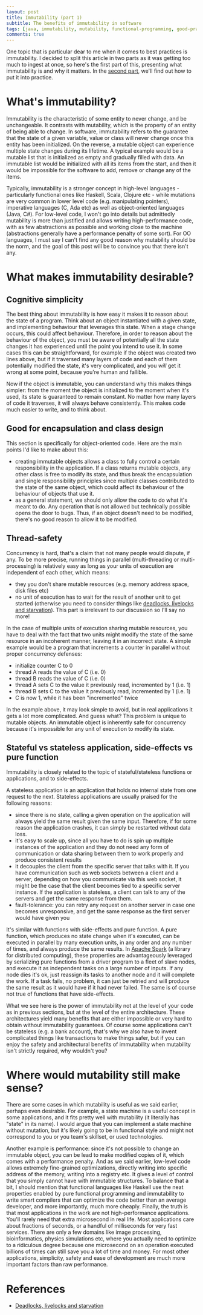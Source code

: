```yaml
---
layout: post
title: Immutability (part 1)
subtitle: The benefits of immutability in software
tags: [java, immutability, mutability, functional-programming, good-practices]
comments: true
---
```


One topic that is particular dear to me when it comes to best practices is immutability. I decided to split this article in two parts as it was getting
too much to ingest at once, so here's the first part of this, presenting what immutability is and why it matters. In the [second part](/2021-01-28-2-immutability-part-2), 
we'll find out how to put it into practice.  

# What's immutability?

Immutability is the characteristic of some entity to never change, and be unchangeable. It contrasts with mutability, which is the property of an entity of being able to change.
In software, immutability refers to the guarantee that the state of a given variable, value or class will never change once this entity has been initialized. On the reverse, 
a mutable object can experience multiple state changes during its lifetime. A typical example would be a mutable list that is initialized as empty and gradually filled with data.
An immutable list would be initialized with all its items from the start, and then it would be impossible for the software to add, remove or change any of the items.

Typically, immutability is a stronger concept in high-level languages - particularly functional ones like Haskell, Scala, Clojure etc - while mutations are very common in
 lower level code (e.g. manipulating pointers), imperative languages (C, Ada etc) as well as object-oriented languages (Java, C#). For low-level code, I won't go into details
 but admittedly mutability is more than justified and allows writing high-performance code, with as few abstractions as possible and working close to the machine (abstractions 
 generally have a performance penalty of some sort). For OO languages, I must say I can't find any good reason why mutability should be the norm, and the goal of this post will
  be to convince you that there isn't any.   

# What makes immutability desirable?
## Cognitive simplicity
The best thing about immutability is how easy it makes it to reason about the state of a program. Think about an object instantiated with a given state, and implementing behaviour that
leverages this state. When a stage change occurs, this could affect behaviour. Therefore, in order to reason about the behaviour of the object, you must be aware of potentially all
 the state changes it has experienced until the point you intend to use it. In some cases this can be straightforward, for example if the object was created two lines above, but if it
 traversed many layers of code and each of them potentially modified the state, it's very complicated, and you *will* get it wrong at some point, because you're human and fallible.
 
Now if the object is immutable, you can understand why this makes things simpler: from the moment the object is initialized to the moment when it's used, its state is guaranteed to remain
constant. No matter how many layers of code it traverses, it will always behave consistently. This makes code much easier to write, and to think about. 

## Good for encapsulation and class design
This section is specifically for object-oriented code. Here are the main points I'd like to make about this:
- creating immutable objects allows a class to fully control a certain responsibility in the application. If a class returns mutable objects, any other class is free
 to modify its state, and thus break the encapsulation and single responsibility principles since multiple classes contributed to the state of the same object, which could
 affect its behaviour of the behaviour of objects that use it.
- as a general statement, we should only allow the code to do what it's meant to do. Any operation that is not allowed but technically possible opens the door to bugs. 
  Thus, if an object doesn't need to be modified, there's no good reason to allow it to be modified.

## Thread-safety
Concurrency is hard, that's a claim that not many people would dispute, if any. To be more precise, running things in parallel (multi-threading or multi-processing) is relatively easy
 as long as your units of execution are independent of each other, which means:
- they you don't share mutable resources (e.g. memory address space, disk files etc)
- no unit of execution has to wait for the result of another unit to get started (otherwise you need to consider things like [deadlocks, livelocks and starvation](https://www.geeksforgeeks.org/deadlock-starvation-and-livelock/)). 
This part is irrelevant to our discussion so I'll say no more!

In the case of multiple units of execution sharing mutable resources, you have to deal with the fact that two units might modify the state of the same resource in an incoherent manner,
leaving it in an incorrect state. A simple example would be a program that increments a counter in parallel without proper concurrency defenses:
- initialize counter C to 0
- thread A reads the value of C (i.e. 0)
- thread B reads the value of C (i.e. 0)
- thread A sets C to the value it previously read, incremented by 1 (i.e. 1)
- thread B sets C to the value it previously read, incremented by 1 (i.e. 1)
- C is now 1, while it has been "incremented" twice

In the example above, it may look simple to avoid, but in real applications it gets a lot more complicated. And guess what? This problem is unique to mutable objects. An immutable object
is inherently safe for concurrency because it's impossible for any unit of execution to modify its state.

## Stateful vs stateless application, side-effects vs pure function
Immutability is closely related to the topic of stateful/stateless functions or applications, and to side-effects.

A stateless application is an application that holds no internal state from one request to the next. Stateless applications are usually praised for the following reasons:
- since there is no state, calling a given operation on the application will always yield the same result given the same input. Therefore, if for some reason the application crashes,
it can simply be restarted without data loss.
- it's easy to scale up, since all you have to do is spin up multiple instances of the application and they do not need any form of communication or data sharing between them
  to work properly and produce consistent results
- it decouples the client from the specific server that talks with it. If you have communication such as web sockets between a client and a server, depending on how you communicate via
  this web socket, it might be the case that the client becomes tied to a specific server instance. If the application is stateless, a client can talk to any of the servers and get the same
  response from them.
- fault-tolerance: you can retry any request on another server in case one becomes unresponsive, and get the same response as the first server would have given you
  
It's similar with functions with side-effects and pure function. A pure function, which produces no state change when it's executed, can be executed in parallel by many execution units, 
in any order and any number of times, and always produce the same results. In [Apache Spark](https://spark.apache.org/) (a library for distributed computing), these properties are advantageously
leveraged by serializing pure functions from a driver program to a fleet of slave nodes, and execute it as independent tasks on a large number of inputs. If any node dies it's ok, just 
reassign its tasks to another node and it will complete the work. If a task fails, no problem, it can just be retried and will produce the same result as it would have if it had never failed.
The same is of course not true of functions that have side-effects. 
 
What we see here is the power of immutability not at the level of your code as in previous sections, but at the level of the entire architecture. These architectures yield many benefits
that are either impossible or very hard to obtain without immutability guarantees. Of course some applications can't be stateless (e.g. a bank account), that's why we also have to invent
complicated things like transactions to make things safer, but if you can enjoy the safety and architectural benefits of immutability when mutability isn't strictly required, why wouldn't you?

# Where would mutability still make sense?

There are some cases in which mutability is useful as we said earlier, perhaps even desirable.
For example, a state machine is a useful concept in some applications, and it fits pretty well with mutability (it literally has "state" in its name). I would argue that you can implement
a state machine without mutation, but it's likely going to be in functional style and might not correspond to you or you team's skillset, or used technologies. 

Another example is performance: since it's not possible to change an immutable object, you can be lead to make modified copies of it, which comes with a performance penalty. 
And as we said earlier, low-level code allows extremely fine-grained optimizations, directly writing into specific address of the memory, writing into a registry etc. It gives a level
of control that you simply cannot have with immutable structures. To balance that a bit, I should mention that functional languages like Haskell use the neat properties enabled by
pure functional programming and immutability to write smart compilers that can optimize the code better than an average developer, and more importantly, much more cheaply. Finally, the 
truth is that most applications in the work are not high-performance applications. You'll rarely need that extra microsecond in real life. Most applications care about fractions of seconds,
or a handful of milliseconds for very fast services. There are only a few domains like image processing, bioinformatics, physics simulations etc, where you actually need to optimize to a 
ridiculous degree because one microsecond on an operation executed billions of times can still save you a lot of time and money. For most other applications, simplicity, safety and ease
of development are much more important factors than raw performance.
    
# References
    
- [Deadlocks, livelocks and starvation](https://www.geeksforgeeks.org/deadlock-starvation-and-livelock/)